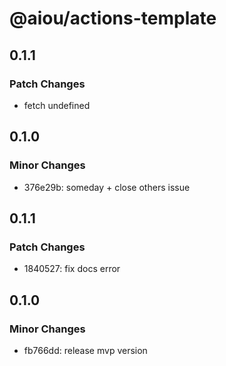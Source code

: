 # @aiou/actions-template

## 0.1.1

### Patch Changes

- fetch undefined

## 0.1.0

### Minor Changes

- 376e29b: someday + close others issue

## 0.1.1

### Patch Changes

- 1840527: fix docs error

## 0.1.0

### Minor Changes

- fb766dd: release mvp version
